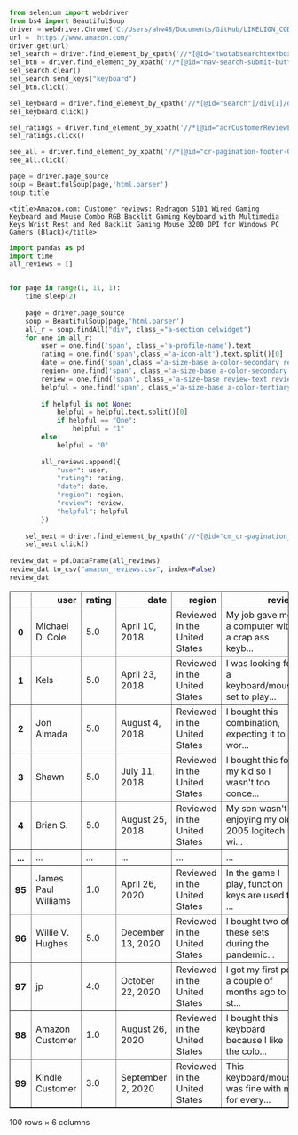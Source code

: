 ```python
from selenium import webdriver
from bs4 import BeautifulSoup
driver = webdriver.Chrome('C:/Users/ahw48/Documents/GitHub/LIKELION_CODE/Class/chromedriver_90')
url = 'https://www.amazon.com/'
driver.get(url)
sel_search = driver.find_element_by_xpath('//*[@id="twotabsearchtextbox"]')
sel_btn = driver.find_element_by_xpath('//*[@id="nav-search-submit-button"]')
sel_search.clear()
sel_search.send_keys("keyboard")
sel_btn.click()
```


```python
sel_keyboard = driver.find_element_by_xpath('//*[@id="search"]/div[1]/div/div[1]/div/span[3]/div[2]/div[5]/div/span/div/div/div[2]/div[2]/div/div[1]/h2/a')
sel_keyboard.click()
```


```python
sel_ratings = driver.find_element_by_xpath('//*[@id="acrCustomerReviewLink"]')
sel_ratings.click()
```


```python
see_all = driver.find_element_by_xpath('//*[@id="cr-pagination-footer-0"]/a')
see_all.click()
```


```python
page = driver.page_source
soup = BeautifulSoup(page,'html.parser')
soup.title
```




    <title>Amazon.com: Customer reviews: Redragon S101 Wired Gaming Keyboard and Mouse Combo RGB Backlit Gaming Keyboard with Multimedia Keys Wrist Rest and Red Backlit Gaming Mouse 3200 DPI for Windows PC Gamers (Black)</title>




```python
import pandas as pd
import time
all_reviews = []


for page in range(1, 11, 1):
    time.sleep(2)
    
    page = driver.page_source
    soup = BeautifulSoup(page,'html.parser')
    all_r = soup.findAll("div", class_="a-section celwidget")
    for one in all_r:
        user = one.find('span', class_='a-profile-name').text
        rating = one.find('span',class_='a-icon-alt').text.split()[0]
        date = one.find('span',class_='a-size-base a-color-secondary review-date').text.split('on')[-1]
        region= one.find('span', class_='a-size-base a-color-secondary review-date').text.split('on')[0]
        review = one.find('span', class_='a-size-base review-text review-text-content').text.strip()
        helpful = one.find('span', class_='a-size-base a-color-tertiary cr-vote-text')
        
        if helpful is not None:
            helpful = helpful.text.split()[0]
            if helpful == "One":
                helpful = "1"
        else:
            helpful = "0"
        
        all_reviews.append({
            "user": user,
            "rating": rating,
            "date": date,
            "region": region,
            "review": review,
            "helpful": helpful
        })
    
    sel_next = driver.find_element_by_xpath('//*[@id="cm_cr-pagination_bar"]/ul/li[2]/a')
    sel_next.click()
    
review_dat = pd.DataFrame(all_reviews)
review_dat.to_csv("amazon_reviews.csv", index=False)
review_dat
```




<div>
<style scoped>
    .dataframe tbody tr th:only-of-type {
        vertical-align: middle;
    }

    .dataframe tbody tr th {
        vertical-align: top;
    }

    .dataframe thead th {
        text-align: right;
    }
</style>
<table border="1" class="dataframe">
  <thead>
    <tr style="text-align: right;">
      <th></th>
      <th>user</th>
      <th>rating</th>
      <th>date</th>
      <th>region</th>
      <th>review</th>
      <th>helpful</th>
    </tr>
  </thead>
  <tbody>
    <tr>
      <th>0</th>
      <td>Michael D. Cole</td>
      <td>5.0</td>
      <td>April 10, 2018</td>
      <td>Reviewed in the United States</td>
      <td>My job gave me a computer with a crap ass keyb...</td>
      <td>1,152</td>
    </tr>
    <tr>
      <th>1</th>
      <td>Kels</td>
      <td>5.0</td>
      <td>April 23, 2018</td>
      <td>Reviewed in the United States</td>
      <td>I was looking for a keyboard/mouse set to play...</td>
      <td>476</td>
    </tr>
    <tr>
      <th>2</th>
      <td>Jon Almada</td>
      <td>5.0</td>
      <td>August 4, 2018</td>
      <td>Reviewed in the United States</td>
      <td>I bought this combination, expecting it to wor...</td>
      <td>357</td>
    </tr>
    <tr>
      <th>3</th>
      <td>Shawn</td>
      <td>5.0</td>
      <td>July 11, 2018</td>
      <td>Reviewed in the United States</td>
      <td>I bought this for my kid so I wasn't too conce...</td>
      <td>162</td>
    </tr>
    <tr>
      <th>4</th>
      <td>Brian S.</td>
      <td>5.0</td>
      <td>August 25, 2018</td>
      <td>Reviewed in the United States</td>
      <td>My son wasn't enjoying my old 2005 logitech wi...</td>
      <td>152</td>
    </tr>
    <tr>
      <th>...</th>
      <td>...</td>
      <td>...</td>
      <td>...</td>
      <td>...</td>
      <td>...</td>
      <td>...</td>
    </tr>
    <tr>
      <th>95</th>
      <td>James Paul Williams</td>
      <td>1.0</td>
      <td>April 26, 2020</td>
      <td>Reviewed in the United States</td>
      <td>In the game I play, function keys are used to ...</td>
      <td>2</td>
    </tr>
    <tr>
      <th>96</th>
      <td>Willie V. Hughes</td>
      <td>5.0</td>
      <td>December 13, 2020</td>
      <td>Reviewed in the United States</td>
      <td>I bought two of these sets during the pandemic...</td>
      <td>0</td>
    </tr>
    <tr>
      <th>97</th>
      <td>jp</td>
      <td>4.0</td>
      <td>October 22, 2020</td>
      <td>Reviewed in the United States</td>
      <td>I got my first pc a couple of months ago to st...</td>
      <td>0</td>
    </tr>
    <tr>
      <th>98</th>
      <td>Amazon Customer</td>
      <td>1.0</td>
      <td>August 26, 2020</td>
      <td>Reviewed in the United States</td>
      <td>I bought this keyboard because I like the colo...</td>
      <td>2</td>
    </tr>
    <tr>
      <th>99</th>
      <td>Kindle Customer</td>
      <td>3.0</td>
      <td>September 2, 2020</td>
      <td>Reviewed in the United States</td>
      <td>This keyboard/mouse was fine with me for every...</td>
      <td>0</td>
    </tr>
  </tbody>
</table>
<p>100 rows × 6 columns</p>
</div>




```python

```
